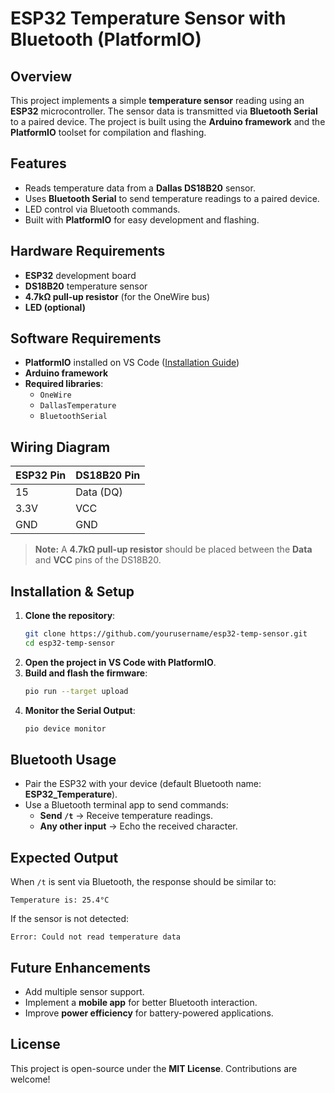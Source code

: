 # ESP32 Temperature Sensor with Bluetooth (PlatformIO)

## Overview
This project implements a simple **temperature sensor** reading using an **ESP32** microcontroller. The sensor data is transmitted via **Bluetooth Serial** to a paired device. The project is built using the **Arduino framework** and the **PlatformIO** toolset for compilation and flashing.

## Features
- Reads temperature data from a **Dallas DS18B20** sensor.
- Uses **Bluetooth Serial** to send temperature readings to a paired device.
- LED control via Bluetooth commands.
- Built with **PlatformIO** for easy development and flashing.

## Hardware Requirements
- **ESP32** development board
- **DS18B20** temperature sensor
- **4.7kΩ pull-up resistor** (for the OneWire bus)
- **LED (optional)**

## Software Requirements
- **PlatformIO** installed on VS Code ([Installation Guide](https://platformio.org/install/ide?install=vscode))
- **Arduino framework**
- **Required libraries**:
  - `OneWire`
  - `DallasTemperature`
  - `BluetoothSerial`

## Wiring Diagram
| ESP32 Pin | DS18B20 Pin |
|-----------|------------|
| 15        | Data (DQ)  |
| 3.3V      | VCC        |
| GND       | GND        |

> **Note:** A **4.7kΩ pull-up resistor** should be placed between the **Data** and **VCC** pins of the DS18B20.

## Installation & Setup
1. **Clone the repository**:
   ```sh
   git clone https://github.com/yourusername/esp32-temp-sensor.git
   cd esp32-temp-sensor
   ```
2. **Open the project in VS Code with PlatformIO**.
3. **Build and flash the firmware**:
   ```sh
   pio run --target upload
   ```
4. **Monitor the Serial Output**:
   ```sh
   pio device monitor
   ```

## Bluetooth Usage
- Pair the ESP32 with your device (default Bluetooth name: **ESP32_Temperature**).
- Use a Bluetooth terminal app to send commands:
  - **Send `/t`** → Receive temperature readings.
  - **Any other input** → Echo the received character.

## Expected Output
When `/t` is sent via Bluetooth, the response should be similar to:
```
Temperature is: 25.4°C
```
If the sensor is not detected:
```
Error: Could not read temperature data
```

## Future Enhancements
- Add multiple sensor support.
- Implement a **mobile app** for better Bluetooth interaction.
- Improve **power efficiency** for battery-powered applications.

## License
This project is open-source under the **MIT License**. Contributions are welcome!

